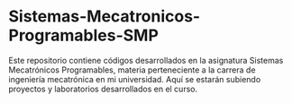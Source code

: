 # Sistemas-Mecatronicos-Programables-SMP
Este repositorio contiene códigos desarrollados en la asignatura Sistemas Mecatrónicos Programables, materia perteneciente a la carrera de ingeniería mecatrónica en mi universidad. Aquí se estarán subiendo proyectos y laboratorios desarrollados en el curso.
